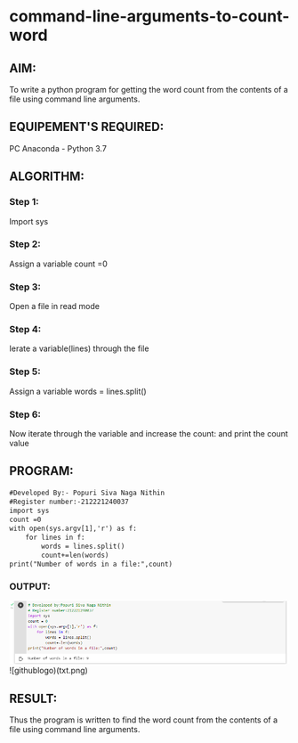 # command-line-arguments-to-count-word
## AIM:
To write a python program for getting the word count from the contents of a file using command line arguments.
## EQUIPEMENT'S REQUIRED: 
PC
Anaconda - Python 3.7
## ALGORITHM: 
### Step 1:
Import sys

### Step 2: 
Assign a variable count =0
 
### Step 3: 
Open a file in read mode

### Step 4: 
Ierate a variable(lines) through the file

### Step 5: 
Assign a variable words = lines.split()

### Step 6: 
Now iterate through the variable and increase the count: and print the count value

## PROGRAM:
```
#Developed By:- Popuri Siva Naga Nithin
#Register number:-212221240037
import sys
count =0
with open(sys.argv[1],'r') as f:
    for lines in f:
        words = lines.split()
        count+=len(words)
print("Number of words in a file:",count)  
```

### OUTPUT:
![githublogo](command.png)
![githublogo)(txt.png)



## RESULT:
Thus the program is written to find the word count from the contents of a file using command line arguments.
